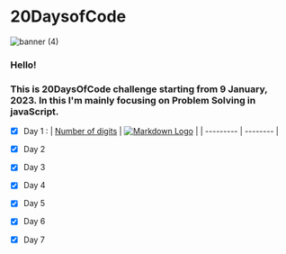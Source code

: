 # 20DaysofCode

![banner (4)](https://user-images.githubusercontent.com/109837813/211257761-da64e7d5-cf9a-4a1c-aefb-84e7ab282635.png)


### Hello! 
### This is __20DaysOfCode__ challenge starting from 9 January, 2023.  In this I'm mainly focusing on **Problem Solving in javaScript**.

* [x] Day 1 : | [Number of digits](https://github.com/Mus1ak/20DaysofCode/tree/main/Days/Day%201) | [![Markdown Logo](https://img.shields.io/badge/JavaScript-323330?style=for-the-badge&logo=javascript&logoColor=F7DF1E)](https://github.com/Mus1ak/20DaysofCode/blob/main/Days/Day%201/Day1.js) |
| --------- | -------- |

* [x] Day 2

* [x] Day 3

* [x] Day 4

* [x] Day 5

* [x] Day 6

* [x] Day 7

